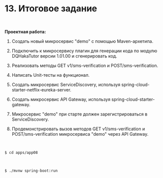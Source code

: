 # 13. Итоговое задание

<br/>

**Проектная работа:**

1. Создать новый микросервис "demo" с помощью Maven-архетипа.

2. Подключить к микросервису плагин для генерации кода по модулю DQHakaTutor версии 1.01.00 и сгенерировать код.

3. Реализовать методы GET v1/sms-verification и POST/sms-verification.

4. Написать Unit-тесты на функционал.

5. Создать микросервис ServiceDiscovery, используя spring-cloud-starter-netflix-eureka-server.

6. Создать микросервис  API Gateway, используя spring-cloud-starter-gateway.

7. Микросервис "demo" при старте должен зарегистрироваться в ServiceDiscovery.

8. Продемонстрировать вызов методов GET v1/sms-verification и POST/sms-verification микросервиса "demo" через API Gateway.

<br/>

```
$ cd apps/app08
```

<br/>

```
$ ./mvnw spring-boot:run
```

